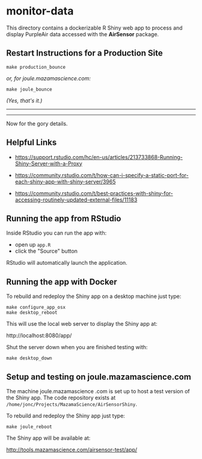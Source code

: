 # monitor-data #

This directory contains a dockerizable R Shiny web app to process and display
PurpleAir data accessed with the **AirSensor** package.

## Restart Instructions for a Production Site 

```make production_bounce```

*or, for joule.mazamascience.com:*

```make joule_bounce```

*(Yes, that's it.)*

***
***

Now for the gory details.

## Helpful Links

* https://support.rstudio.com/hc/en-us/articles/213733868-Running-Shiny-Server-with-a-Proxy

* https://community.rstudio.com/t/how-can-i-specify-a-static-port-for-each-shiny-app-with-shiny-server/3965

* https://community.rstudio.com/t/best-practices-with-shiny-for-accessing-routinely-updated-external-files/11183

## Running the app from RStudio ##

Inside RStudio you can run the app with:

 * open up `app.R`
 * click the "Source" button

RStudio will automatically launch the application.
 
## Running the app with Docker ##

To rebuild and redeploy the Shiny app on a desktop machine just type:

```
make configure_app_osx
make desktop_reboot
```

This will use the local web server to display the Shiny app at:

http://localhost:8080/app/

Shut the server down when you are finished testing with:

```
make desktop_down
```

## Setup and testing on joule.mazamascience.com

The machine joule.mazamascience .com is set up to host a test version of the 
Shiny app. The code repository exists at `/home/jonc/Projects/MazamaScience/AirSensorShiny`.

To rebuild and redeploy the Shiny app just type:

```
make joule_reboot
```

The Shiny app will be available at:

http://tools.mazamascience.com/airsensor-test/app/

